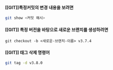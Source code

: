#### [[GIT]]특정커밋의 변경 내용을 보려면

```bash
git show <커밋 해시>

```

#### [[GIT]] 특정 버전을 바탕으로 새로운 브랜치를 생성하려면

```
git checkout -b <새로운-브랜치-이름> v3.7.4

```

#### [[GIT]] 태그 삭제 명령어
```bash
git tag -d v3.8.0
```
